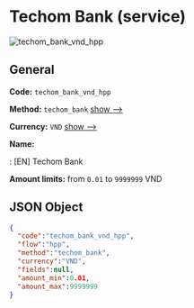 
# Techom Bank (service) 
![techom_bank_vnd_hpp](https://static.openfintech.io/payment_methods/techom_bank_vnd_hpp/logo.svg?w=400&c=v0.59.26#w200)  

## General 
 
**Code:** `techom_bank_vnd_hpp` 
 
**Method:** `techom_bank` 
 [show -->](/payment-methods/techom_bank/) 
 
**Currency:** `VND` [show -->](/currencies/VND/) 
 
**Name:** 
 
:	[EN] Techom Bank 
 
**Amount limits:** from `0.01` to `9999999` VND 

## JSON Object 

```json
{
  "code":"techom_bank_vnd_hpp",
  "flow":"hpp",
  "method":"techom_bank",
  "currency":"VND",
  "fields":null,
  "amount_min":0.01,
  "amount_max":9999999
}
```  
